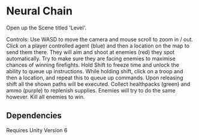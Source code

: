 # Neural Chain

Open up the Scene titled 'Level'.

Controls:
Use WASD to move the camera and mouse scroll to zoom in / out.
Click on a player controlled agent (blue) and then a location on the map to send them there. They will aim and shoot at enemies (red) they spot automatically. Try to make sure they are facing enemies to maximise chances of winning firefights.
Hold Shift to freeze time and unlock the ability to queue up instructions. While holding shift, click on a troop and then a location, and repeat this to queue up commands. Upon releasing shift all the shown paths will be executed.
Collect healthpacks (green) and ammo (purple) to replenish supplies. Enemies will try to do the same however.
Kill all enemies to win.

## Dependencies

Requires Unity Version 6
